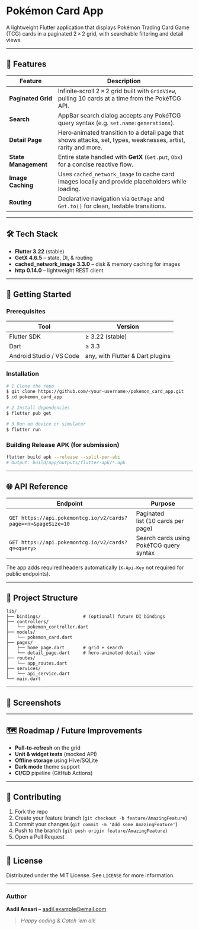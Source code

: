# Pokémon Card App

A lightweight Flutter application that displays Pokémon Trading Card Game (TCG) cards in a paginated 2 × 2 grid, with searchable filtering and detail views.

---

## 📱 Features

| Feature | Description |
|---------|-------------|
| **Paginated Grid** | Infinite‑scroll 2 × 2 grid built with `GridView`, pulling 10 cards at a time from the PokéTCG API. |
| **Search** | AppBar search dialog accepts any PokéTCG query syntax (e.g. `set.name:generations`). |
| **Detail Page** | Hero‑animated transition to a detail page that shows attacks, set, types, weaknesses, artist, rarity and more. |
| **State Management** | Entire state handled with **GetX** (`Get.put`, `Obx`) for a concise reactive flow. |
| **Image Caching** | Uses `cached_network_image` to cache card images locally and provide placeholders while loading. |
| **Routing** | Declarative navigation via `GetPage` and `Get.to()` for clean, testable transitions. |

---

## 🛠️ Tech Stack

- **Flutter 3.22** (stable)
- **GetX 4.6.5** – state, DI, & routing
- **cached_network_image 3.3.0** – disk & memory caching for images
- **http 0.14.0** – lightweight REST client

---

## 🚀 Getting Started

### Prerequisites

| Tool | Version |
|------|---------|
| Flutter SDK | ≥ 3.22 (stable) |
| Dart | ≥ 3.3 |
| Android Studio / VS Code | any, with Flutter & Dart plugins |

### Installation

```bash
# 1 Clone the repo
$ git clone https://github.com/<your‑username>/pokemon_card_app.git
$ cd pokemon_card_app

# 2 Install dependencies
$ flutter pub get

# 3 Run on device or simulator
$ flutter run
```

### Building Release APK (for submission)

```bash
flutter build apk --release --split-per-abi
# Output: build/app/outputs/flutter-apk/*.apk
```

---

## 🌐 API Reference

| Endpoint | Purpose |
|----------|---------|
| `GET https://api.pokemontcg.io/v2/cards?page=<n>&pageSize=10` | Paginated list (10 cards per page) |
| `GET https://api.pokemontcg.io/v2/cards?q=<query>` | Search cards using PokéTCG query syntax |

The app adds required headers automatically (`X-Api-Key` not required for public endpoints).

---

## 📂 Project Structure

```
lib/
├── bindings/                # (optional) future DI bindings
├── controllers/
│   └── pokemon_controller.dart
├── models/
│   └── pokemon_card.dart
├── pages/
│   ├── home_page.dart       # grid + search
│   └── detail_page.dart     # hero‑animated detail view
├── routes/
│   └── app_routes.dart
├── services/
│   └── api_service.dart
└── main.dart
```

---

## 📸 Screenshots




---

## 🗺️ Roadmap / Future Improvements

- **Pull‑to‑refresh** on the grid
- **Unit & widget tests** (mocked API)
- **Offline storage** using Hive/SQLite
- **Dark mode** theme support
- **CI/CD** pipeline (GitHub Actions)

---

## 🤝 Contributing

1. Fork the repo
2. Create your feature branch (`git checkout -b feature/AmazingFeature`)
3. Commit your changes (`git commit -m 'Add some AmazingFeature'`)
4. Push to the branch (`git push origin feature/AmazingFeature`)
5. Open a Pull Request

---

## 📄 License

Distributed under the MIT License. See `LICENSE` for more information.


---

### Author

**Aadil Ansari** – [aadil.example@email.com](mailto:aadil@example@email.com)

> *Happy coding & Catch ‘em all!*
